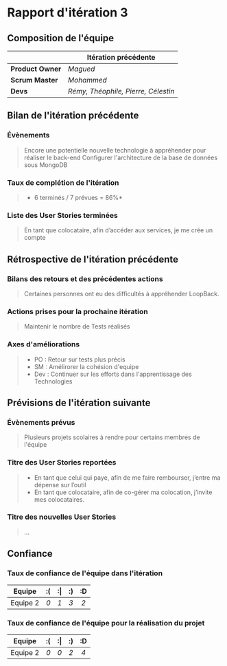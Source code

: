 # Rapport d'itération 3


## Composition de l'équipe 

|  &nbsp;                 | Itération précédente     |
| -------------           |-------------             |
| **Product Owner**       | *Magued*                 |
| **Scrum Master**        | *Mohammed*               |
| **Devs**		  | *Rémy, Théophile, Pierre, Célestin* |

## Bilan de l'itération précédente  
### Évènements 

> Encore une potentielle nouvelle technologie à appréhender pour réaliser le back-end
> Configurer l'architecture de la base de données sous MongoDB


### Taux de complétion de l'itération  

> * 6 terminés / 7 prévues = 86%*

### Liste des User Stories terminées

> En tant que colocataire, afin d’accéder aux services, je me crée un compte

## Rétrospective de l'itération précédente
  
### Bilans des retours et des précédentes actions 

> Certaines personnes ont eu des difficultés à appréhender LoopBack.

### Actions prises pour la prochaine itération

> Maintenir le nombre de Tests réalisés

### Axes d'améliorations 

> * PO : Retour sur tests plus précis
> * SM : Amélirorer la cohésion d'equipe
> * Dev : Continuer sur les efforts dans l'apprentissage des Technologies

## Prévisions de l'itération suivante  
### Évènements prévus  

> Plusieurs projets scolaires à rendre pour certains membres de l'équipe

### Titre des User Stories reportées  

> * En tant que celui qui paye, afin de me faire rembourser, j’entre ma dépense sur l’outil
> * En tant que colocataire, afin de co-gérer ma colocation, j’invite mes colocataires.

### Titre des nouvelles User Stories  

> ...

## Confiance 
### Taux de confiance de l'équipe dans l'itération  

| Equipe    | :( 	| :&#124; 	| :) 	| :D 	|
|:--------:	|:----:	|:----:	    |:----:	|:----:	|
| Equipe 2 	|  *0* 	|  *1* 	    |  *3* 	|  *2* 	|

### Taux de confiance de l'équipe pour la réalisation du projet 

| Equipe  	| :( 	| :&#124; 	| :) 	| :D 	|
|:--------:	|:----:	|:----:	    |:----:	|:----:	|
| Equipe 2 	|  *0* 	|  *0* 	    |  *2* 	|  *4* 	|

 
 
